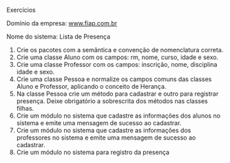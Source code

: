 Exercícios

  Domínio da empresa: www.fiap.com.br
  
  Nome do sistema: Lista de Presença
  
  1. Crie os pacotes com a semântica e convenção de nomenclatura correta.
  2. Crie uma classe Aluno com os campos: rm, nome, curso, idade e sexo.
  3. Crie uma classe Professor com os campos: inscrição, nome, disciplina idade e sexo.
  4. Crie uma classe Pessoa e normalize os campos comuns das classes Aluno e Professor, aplicando o conceito de Herança.
  5. Na classe Pessoa crie um método para cadastrar e outro para registrar presença. Deixe obrigatório a sobrescrita dos métodos nas classes filhas.
  6. Crie um módulo no sistema que cadastre as informações dos alunos no sistema e emite uma mensagem de sucesso ao cadastrar.
  7. Crie um módulo no sistema que cadastre as informações dos professores no sistema e emite uma mensagem de sucesso ao cadastrar.
  8. Crie um módulo no sistema para registro da presença
